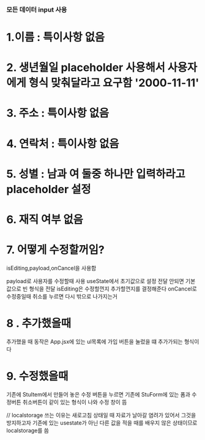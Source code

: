 ### 모든 데이터 input 사용

# 1.이름 : 특이사항 없음

# 2. 생년월일 placeholder 사용해서 사용자에게 형식 맞춰달라고 요구함 '2000-11-11'

# 3. 주소 : 특이사항 없음

# 4. 연락처 : 특이사항 없음

# 5. 성별 : 남과 여 둘중 하나만 입력하라고 placeholder 설정

# 6. 재직 여부 없음

# 7. 어떻게 수정할꺼임?

isEditing,payload,onCancel을 사용함

payload로 사용자를 수정할때 사용 useState에서 초기값으로 설정 전달 안되면 기본값으로 빈 형식을 전달
isEditing은 수정할껀지 추가할껀지를 결정해준다
onCancel로 수정중일때 취소를 누르면 다시 밖으로 나가지는거

# 8 . 추가했을때

추가했을 때 동작은 App.jsx에 있는 ul목록에 가입 버튼을 눌렀을 떄 추가가되는 형식이다

# 9. 수정했을때

기존에 StuItem에서 만들어 놓은 수정 버튼을 누르면 기존에 StuForm에 있는 폼과 수정버튼 취소버튼이 같이 있는 형식이 나와 수정 창이 뜸

// localstorage 쓰는 이유는 새로고침 상태일 때 자료가 날아갈 염려가 있어서 그것을 방지하고자 기존에 있는 usestate가 아닌 다른 값을 적을 때를 배우지 않은 상태이므로 localstorage를 씀
